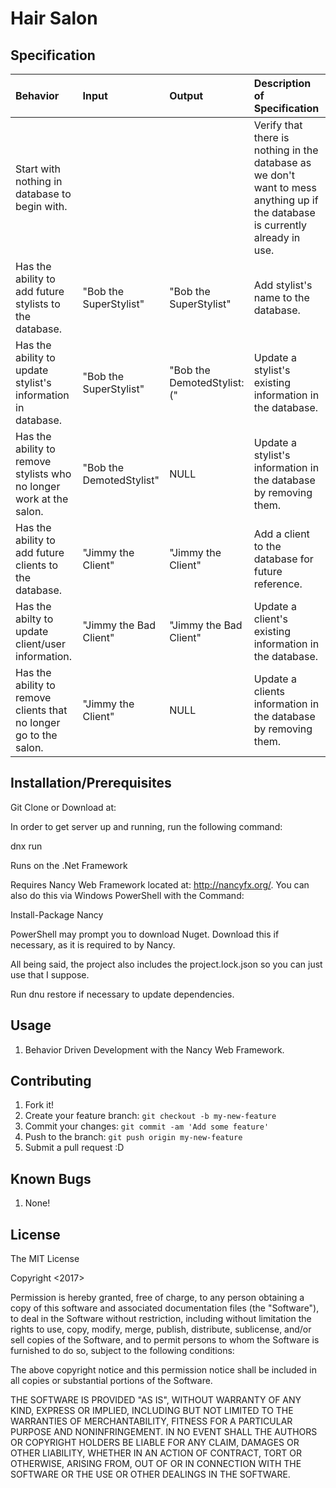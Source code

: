 # Hair Salon

## Specification

| Behavior | Input | Output | Description of Specification |
| :-------------     | :------------- | :------------- | :------------- |
| Start with nothing in database to begin with.| | | Verify that there is nothing in the database as we don't want to mess anything up if the database is currently already in use. |
| Has the ability to add future stylists to the database. | "Bob the SuperStylist" | "Bob the SuperStylist" | Add stylist's name to the database. |
| Has the ability to update stylist's information in database. | "Bob the SuperStylist" | "Bob the DemotedStylist:(" | Update a stylist's existing information in the database. |
| Has the ability to remove stylists who no longer work at the salon. | "Bob the DemotedStylist" | NULL | Update a stylist's information in the database by removing them. |
| Has the ability to add future clients to the database. | "Jimmy the Client" | "Jimmy the Client" | Add a client to the database for future reference. |
| Has the abilty to update client/user information. | "Jimmy the Bad Client" | "Jimmy the Bad Client" | Update a client's existing information in the database. |
| Has the ability to remove clients that no longer go to the salon. | "Jimmy the Client" | NULL | Update a clients information in the database by removing them. |


## Installation/Prerequisites

Git Clone or Download at:

In order to get server up and running, run the following command:

  dnx run

Runs on the .Net Framework

Requires Nancy Web Framework located at: http://nancyfx.org/. You can also do this via Windows PowerShell with the Command:

Install-Package Nancy

PowerShell may prompt you to download Nuget. Download this if necessary, as it is required to by Nancy.

All being said, the project also includes the project.lock.json so you can just use that I suppose.

Run dnu restore if necessary to update dependencies.


## Usage

1. Behavior Driven Development with the  Nancy Web Framework.

## Contributing

1. Fork it!
2. Create your feature branch: `git checkout -b my-new-feature`
3. Commit your changes: `git commit -am 'Add some feature'`
4. Push to the branch: `git push origin my-new-feature`
5. Submit a pull request :D

## Known Bugs

1. None!

## License

The MIT License

Copyright <2017> <Ethan Luts>

Permission is hereby granted, free of charge, to any person obtaining a copy of this software and associated documentation files (the "Software"), to deal in the Software without restriction, including without limitation the rights to use, copy, modify, merge, publish, distribute, sublicense, and/or sell copies of the Software, and to permit persons to whom the Software is furnished to do so, subject to the following conditions:

The above copyright notice and this permission notice shall be included in all copies or substantial portions of the Software.

THE SOFTWARE IS PROVIDED "AS IS", WITHOUT WARRANTY OF ANY KIND, EXPRESS OR IMPLIED, INCLUDING BUT NOT LIMITED TO THE WARRANTIES OF MERCHANTABILITY, FITNESS FOR A PARTICULAR PURPOSE AND NONINFRINGEMENT. IN NO EVENT SHALL THE AUTHORS OR COPYRIGHT HOLDERS BE LIABLE FOR ANY CLAIM, DAMAGES OR OTHER LIABILITY, WHETHER IN AN ACTION OF CONTRACT, TORT OR OTHERWISE, ARISING FROM, OUT OF OR IN CONNECTION WITH THE SOFTWARE OR THE USE OR OTHER DEALINGS IN THE SOFTWARE.
